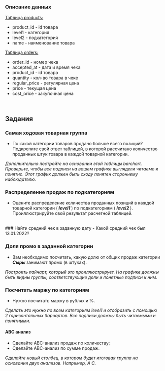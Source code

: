 ### Описание данных
<u> Таблица products: </u>
- product_id - id товара
- level1 - категория
- level2 - подкатегория
- name - наименование товара

<u> Таблица orders: </u>
- order_id - номер чека
- accepted_at - дата и время чека
- product_id - id товара
- quantity - кол-во товара в чеке
- regular_price - регулярная цена
- price - текущая цена
- cost_price - закупочная цена
<br>

## Задания
### Самая ходовая товарная группа
- По какой категории товаров продано больше всего позиций?Подкрепите свой ответ таблицей, в которой рассчитано количество проданных штук товара в каждой товарной категории.

<i> Дополнительно постройте на основании этой таблицы barchart.
Проверьте, чтобы все подписи на вашем графике выглядели читаемо и понятно. Этот график должен быть сходу понятен стороннему наблюдателю. </i>
<br>
### Распределение продаж по подкатегориям
- Оцените распределение количества проданных позиций в каждой товарной категории (<i><b> level1 </b></i>) по подкатегориям (<i><b> level2 </b></i>). Проиллюстрируйте свой результат расчетной таблицей.
<br>
### Найти средний чек в заданную дату
- Какой средний чек был 13.01.2022?
<br>

### Доля промо в заданной категории
- Вам необходимо посчитать, какую долю от общих продаж категории <i><b> Сыры </b></i> занимают промо (в штуках).

<i>Построить пайчарт, который это проиллюстрирует. На графике должны быть видны группы, соответствующие доли и понятные подписи к ним.</i>
<br>

### Посчитать маржу по категориям
- Нужно посчитать маржу в рублях и %.

<i>Сделать это нужно по всем категориям level1 и отобразить с помощью 2 горизонтальных барчартов. Все подписи должны быть читаемыми и понятными.</i>
<br>

#### ABC анализ
- Сделайте ABC-анализ продаж по количеству;
- Сделайте ABC-анализ по сумме продаж.

<i>Сделайте новый столбец, в котором будет итоговая группа на основании двух анализов. Например, A C.</i>
